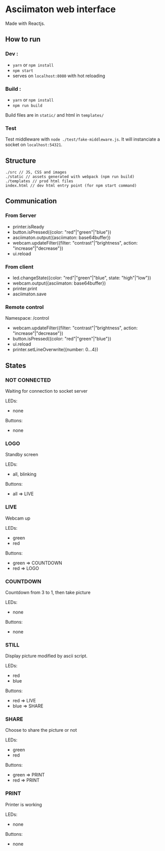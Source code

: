 # Asciimaton web interface

Made with Reactjs.

## How to run
### Dev :

- `yarn` or `npm install`
- `npm start` 
- serves on `localhost:8080` with hot reloading

### Build :

- `yarn` or `npm install`
- `npm run build`

Build files are in `static/` and html in `templates/`

### Test

Test middleware with `node ./test/fake-middleware.js`.
It will instanciate a socket on `localhost:54321`.


## Structure

```
./src // JS, CSS and images
./static // assets generated with webpack (npm run build)
./templates // prod html files
index.html // dev html entry point (for npm start command)
```

## Communication
### From Server
- printer.isReady
- button.isPressed({color: "red"|"green"|"blue"})
- asciimaton.output({asciimaton: base64buffer})
- webcam.updateFilter({filter: "contrast"|"brightness", action: "increase"|"decrease"})
- ui.reload

### From client
- led.changeState({color: "red"|"green"|"blue", state: "high"|"low"})
- webcam.output({asciimaton: base64buffer})
- printer.print
- asciimaton.save

### Remote control
Namespace: /control
- webcam.updateFilter({filter: "contrast"|"brightness", action: "increase"|"decrease"})
- button.isPressed({color: "red"|"green"|"blue"})
- ui.reload
- printer.setLineOverwrite({number: 0...4})
  
## States
### NOT CONNECTED
Waiting for connection to socket server

LEDs:
- none

Buttons:
- none

### LOGO
Standby screen

LEDs: 
- all, blinking

Buttons: 
- all => LIVE

### LIVE
Webcam up

LEDs: 
- green 
- red

Buttons:
- green => COUNTDOWN
- red => LOGO

### COUNTDOWN
Countdown from 3 to 1, then take picture

LEDs:
- none

Buttons:
- none

### STILL
Display picture modified by ascii script.

LEDs:
- red
- blue

Buttons:
- red => LIVE
- blue => SHARE

### SHARE
Choose to share the picture or not

LEDs:
- green
- red

Buttons:
- green => PRINT
- red => PRINT

### PRINT
Printer is working

LEDs:
- none

Buttons:
- none